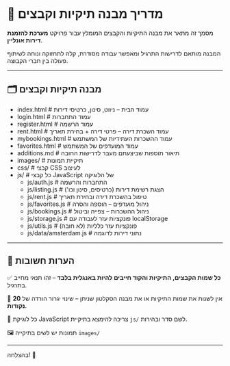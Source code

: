 # 📁 מדריך מבנה תיקיות וקבצים

מסמך זה מתאר את מבנה התיקיות והקבצים המומלץ עבור פרויקט **מערכת להזמנת דירות אונליין**.

המבנה מותאם לדרישות התרגיל ומאפשר עבודה מסודרת, קלה לתחזוקה ונוחה לשיתוף פעולה בין חברי הקבוצה.

---

## 🗂 מבנה תיקיות וקבצים

- index.html # עמוד הבית – ניווט, סינון, כרטיסי דירות  
- login.html # עמוד התחברות  
- register.html # עמוד הרשמה  
- rent.html # עמוד השכרת דירה – פרטי דירה + בחירת תאריך  
- mybookings.html # עמוד ההשכרות העתידיות של המשתמש  
- favorites.html # עמוד המועדפים של המשתמש  
- additions.md # תיאור תוספות שביצעתם מעבר לדרישות החובה
- images/ # תיקיית תמונות  
- css/ # קבצי CSS לעיצוב  
- js/ # כל קבצי JavaScript של הלוגיקה  
    - js/auth.js # התחברות והרשמה  
    - js/listing.js # הצגת רשימת דירות (כרטיסים, סינון וכו')  
    - js/rent.js # טיפול בהשכרת דירה ובחירת תאריך  
    - js/favorites.js # ניהול מועדפים – הוספה והסרה  
    - js/bookings.js # ניהול ההשכרות – צפייה וביטול  
    - js/storage.js # פונקציות עזר לעבודה עם localStorage  
    - js/utils.js # פונקציות עזר כלליות (לא חובה)  
    - js/data/amsterdam.js # נתוני דירות לדוגמה

---

## 📝 הערות חשובות

✅ **כל שמות הקבצים, התיקיות והקוד חייבים להיות באנגלית בלבד** – זהו תנאי מחייב בתרגיל.

🧠 אין לשנות את שמות התיקיות או את מבנה הסקלטון שניתן – שינוי יגרור הורדה של **20 נקודות**.

📂 כל לוגיקת JavaScript צריכה להימצא בתיקיית `js/` לשם סדר ובהירות.

🖼 תמונות יש לשים בתיקייה `images/`

---

בהצלחה! 🚀
